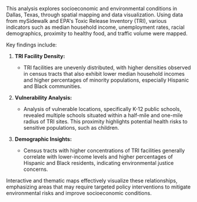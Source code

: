 This analysis explores socioeconomic and environmental conditions in Dallas, Texas, through spatial mapping and data visualization. Using data from mySidewalk and EPA's Toxic Release Inventory (TRI), various indicators such as median household income, unemployment rates, racial demographics, proximity to healthy food, and traffic volume were mapped.

Key findings include:

1. **TRI Facility Density:**
   - TRI facilities are unevenly distributed, with higher densities observed in census tracts that also exhibit lower median household incomes and higher percentages of minority populations, especially Hispanic and Black communities.

2. **Vulnerability Analysis:**
   - Analysis of vulnerable locations, specifically K-12 public schools, revealed multiple schools situated within a half-mile and one-mile radius of TRI sites. This proximity highlights potential health risks to sensitive populations, such as children.

3. **Demographic Insights:**
   - Census tracts with higher concentrations of TRI facilities generally correlate with lower-income levels and higher percentages of Hispanic and Black residents, indicating environmental justice concerns.

Interactive and thematic maps effectively visualize these relationships, emphasizing areas that may require targeted policy interventions to mitigate environmental risks and improve socioeconomic conditions.

